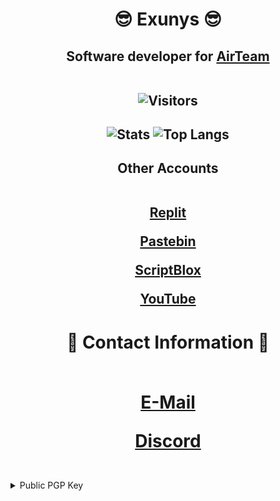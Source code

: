 <h1 align="center">😎 Exunys 😎</h1>
<h2 align="center">Software developer for <a href="https://discord.com/invite/Ncz3H3quUZ">AirTeam</a>

<!---
<h2><strong>Languages</strong></h2>

<p float="left">
  <img src="https://upload.wikimedia.org/wikipedia/commons/c/cf/Lua-Logo.svg" width="70"/>
  <img src="https://cdn.worldvectorlogo.com/logos/c--4.svg" width="70"/>
  <img src="https://upload.wikimedia.org/wikipedia/commons/thumb/1/18/ISO_C%2B%2B_Logo.svg/1822px-ISO_C%2B%2B_Logo.svg.png" width="70"/>
  <img src="https://upload.wikimedia.org/wikipedia/commons/thumb/c/c3/Python-logo-notext.svg/1024px-Python-logo-notext.svg.png" width="70"/>
  <img src="https://upload.wikimedia.org/wikipedia/commons/6/6a/JavaScript-logo.png" width="70"/>
</p>
--->

<br>
<br>

![Visitors](https://visitor-badge.laobi.icu/badge?page_id=Exunys.Exunys&left_color=red&right_color=purple) 

</h2>

<h2 align = "center">
  
![Stats](https://github-readme-stats.vercel.app/api/?username=Exunys&show_icons=true&title_color=fff&icon_color=79ff97&text_color=9f9f9f&bg_color=151515&count_private=true&include_all_commits=true&custom_title=Exunys's%20Statistics) ![Top Langs](https://github-readme-stats.vercel.app/api/top-langs?username=Exunys&layout=compact&title_color=fff&icon_color=79ff97&text_color=9f9f9f&bg_color=151515&border_radius=10&hide=css&custom_title=Exunys's%20Most%20Used%20Languages)

</h2>

<h2 align = "center"> Other Accounts
  
<br>
<br>
  
[Replit](https://replit.com/@Exunys)

[Pastebin](https://pastebin.com/u/Exunys)

[ScriptBlox](https://scriptblox.com/u/Exunys)

[YouTube](https://www.youtube.com/@exunys)

</h2>

<h1 align="center">📧 Contact Information 📧
  
<br>
<br>

[E-Mail](mailto:exunys@gang.email)

[Discord](https://discord.com/users/611111398818316309)

</h1>

<br>

<details> <summary>Public PGP Key</summary>

```
-----BEGIN PGP PUBLIC KEY BLOCK-----

xsBNBGO4eucBCAD4xK4B6warF/g8kRJfpd75/f+VmYjbN3zZXKacUuuQlrbUdrrA
v0BS87n2HHSYFNSSzGW8S/qQXpq563TmjXhQ6YYH2PGC7WW9x+H4mgH/cbyxovD2
I3nJZf8HAW7Cuzp7RRLD/KbgsBG7BtxufN/fWaqgTSGa0ksqxSbkMg5Qu9fvkoj4
xQR38/EYn5mtA2N3Iote/dR6s3PrSKuGD4l2heJm5ljmBnGUnkfs7apqn5gSTByk
Gst8CY6s3Nfr26zMeyADt+M9RxP3wmh+drjFowzsVPEUtMVBE5St+VKX2M8cPF5r
GLtLzzSvJlKADisqvWGzv+G+i7IVhnVf6gAlABEBAAHNL0V4dW55cyAoU29mdHdh
cmUgRGV2ZWxvcGVyKSA8ZXh1bnlzQGdhbmcuZW1haWw+wsBtBBMBCgAXBQJjuHrn
AhsvAwsJBwMVCggCHgECF4AACgkQM2HNyhYvpXdU5gf9F0MsIHvq8dSdlsgqwA5b
SGfGSwAMiGI2a731+K9sqN52N0T/HP0quH75aYZFtC3YolHWc3oAusAn6MEaf6wD
WA4Q6t65QOhrIQorgBn/hGIVHBSCTQhKaXKaH0gxYvbICKtPPj+4vm2+pJUXeNr0
k4s8lsM1o2Mk3urRScdlkIIeDB46Q7QBfwTWA/2/HwhAH3VCqk+pM4DS1wTX0JLE
XKOHaUOuHVJxlnTBPQOQqQYuZAI4zKHV0LpiI28t4FFQYGYLgB99eB5al+vXgLU0
X9VF9Oc68KerT516j3gFja7LAaeZlhBEj3JVisB5VM+vhKzNdG0wGufct3ZFdziN
ic7ATQRjuHrnAQgA1qg8H8y48dfYECEa0buNErTxyk9MqmOPYy9Kls8HcAnARfij
sbtdbtBf+ac955AKhFlFxiAtBDNsNb142SoMNswvKaPw7shSBWTmRp/kSOVuR0+5
rMu92yPp3RyTh7JflXfaQt2kcc6omXIjL80AwbCwcLV9HJXTV6nk+bgveuskEzEp
KYcxxHTSrcMOK7gLdEsddYWqMS+vGEQC0sQH4hYHwm5NpziQ78/smmpf2voiib1T
FdOZps2+L6P1GgMMmM+2WW04AeUfwJykByoXSxYsdTXCyMYY4Z55Ce0fv248xLja
sh1j14+uwGUUjxZAFMIfo0h9j0VVNjkp7IID5wARAQABwsGEBBgBCgAPBQJjuHrn
BQkPCZwAAhsuASkJEDNhzcoWL6V3wF0gBBkBCgAGBQJjuHrnAAoJEPh6dxRAILUr
0DEIANN540qkWLTB4EKZqDG/Zda5QWnXUpMr6mCBXSk6+6UItrUopGl+JjE5h4Kp
NVCqW//TX3l+87QZyQciQHzsGCBySAK2lI7uCI7+u7NIhmdgJzfh54laM9Z0R6yh
iV+aW+/q993cMso/NWqEWlPacmWsAEFD62h73TMFFGYnm7g3CifjjRbDFZT1dQKR
TJ9fUaDd9pao2U+7n5qaqVIqsL0MacMLd3OxNIPY3O044RZYxvQUw9+hLkAMAzXh
hew5g9uqgeDzsDIJyitvPFASRVg36bgKiKFie1I+/1qyvdAMzeiVFX0yfmrgWDYj
mM8o1VGIY4rpyA+yt+R/bzEK0xkgvgf/TsOgqrgn9rrIoB8pkwFTQxUzSBV4Lonl
XeRlTjkVvMgGvHSZ4eIHKmxbXJsrkFb8fZYpblNStBtXubqFq4eSzdAsI/J1jsTg
6uO7yTQErXdomKPMz9DckMJCTpLLhmoEP5Z6BoH4L1CrftNJBInGfKVcreJJAFBE
xua1AmOXXsgK4cPn4Ms5kp1Nn/Rb9A99TH7wdawM6Uhvf7rr4889CgdbPSVkYkzq
xQZ9PWLA9TB+eTBJc6Lz4FF1WzYUeL+o2r3reX7elQ1V4YHcSIOTvevLx7b6v7WX
q4aIQ2ll/Bgich1+r46oXvju6ESgQQDB7zXtf/MZ0jvyiVH6eWUXdc7ATQRjuHrn
AQgAqRAvQ6iKOiLnP13FuxALOpdm7V0LjavqDifdz7b5luQNcPNJHcAAk40zRBoH
iREjES/1rHvz+FpDdO/YjJ3I+uexw5h4yrgPhhADoxqiMykyMqtk0h2djk0MxNlF
+6wP3WIrBQzMD1EFTT/2D9LIVRJOaf8VqQ61M8MTKhaswT94yRqV5NDmYnOt/7HJ
1Z8Enlig/UBNbk8gTtPW51UtOahAYAgH2fgUdYT3g/XuFec9Emu3ZyE697rrLCQC
hZuyjKzhwvS8jN2QK79EYKzrozFacwizlG3PDOIplCUObvdMI3x9g1goZ6sg4xk4
sLlftjPF/47enqhqkQN/t4wqVwARAQABwsGEBBgBCgAPBQJjuHrnBQkPCZwAAhsu
ASkJEDNhzcoWL6V3wF0gBBkBCgAGBQJjuHrnAAoJEMnD98N3iWzrSRkH/i8jn+n5
umspRvlB0183JnfWXlFKztnaT8FENEoWhdDaiWzA8OD+vCWkBQgnnDPS6ifg2agI
eRlT3EhAtugh7GNv1vr4cdpvwLKq0M0g9lRB+ImutQ6/+Pbzih9iaj5v4ALDok31
XPV8iX5F9gusqxbmNOTYMx9h6gVuS6L9aavoCVg3OCphGJ7H784loRFH5yH6W2nU
shJJgg+zTCkmL++C1O7FTgV8miOYL9KOVCfj4ybUeMaUnP46NFhjytusuLNekoba
6mTEAUFJFJrT+SfBkMqSbbsuYZ0BPHEuK6BmYZr2GGHPhP/c/muEQ61pwv5cAmQf
veTPzyAJpHz4P+lkSwf/dBxqmHr30Q8JS2MtBW5GJCb5Rl7JGIkNfPwROYUJC/ZH
mF1jOZlAeElY77cmz5LIXKTuc0i/6LtUaHiy09C2uckziIGYn7FdyxKugct00S5V
wUIRbwq27KiQpzAOxRgkV7KsxMdRkPSmLhj5wYBU7dNkGlstI2mvtBuCWQUHAQ63
+MASJh1jcvT4DRO3frTvjPQ/cUQoJ/uatSXYtBco+YSy/uBiR2AsTJ0fU9HeiB+k
QnYovZEywy8MupjVTzjvq/+Edz2z0ayn6sDsUGLlSBcAdiGovH4lM83bLAulhxDL
90QB8FuGd88vx3n5IdwHN4DzIZg69NEh5PeuVHSNgQ==
=7z0t
-----END PGP PUBLIC KEY BLOCK-----
```
 
</details>
